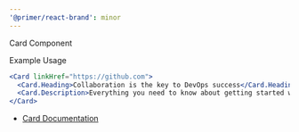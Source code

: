```yaml
---
'@primer/react-brand': minor
---
```


Card Component

Example Usage

```jsx live
<Card linkHref="https://github.com">
  <Card.Heading>Collaboration is the key to DevOps success</Card.Heading>
  <Card.Description>Everything you need to know about getting started with GitHub Actions.</Card.Description>
</Card>
```

- [Card Documentation](https://primer.style/brand/components/Card)
